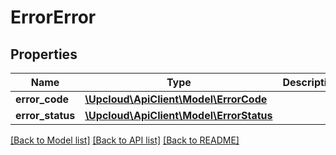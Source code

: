 # ErrorError

## Properties
Name | Type | Description | Notes
------------ | ------------- | ------------- | -------------
**error_code** | [**\Upcloud\ApiClient\Model\ErrorCode**](ErrorCode.md) |  | [optional] 
**error_status** | [**\Upcloud\ApiClient\Model\ErrorStatus**](ErrorStatus.md) |  | [optional] 

[[Back to Model list]](../../README.md#documentation-of-the-models) [[Back to API list]](../../README.md#documentation) [[Back to README]](../../README.md)


